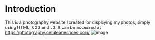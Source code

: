 # Introduction
This is a photography website I created for displaying my photos, simply using HTML, CSS and JS. It can be accessed at https://photography.ceruleanechoes.com/
![image](https://github.com/user-attachments/assets/f4da2afa-a364-4e0d-aabd-60a813096864)
